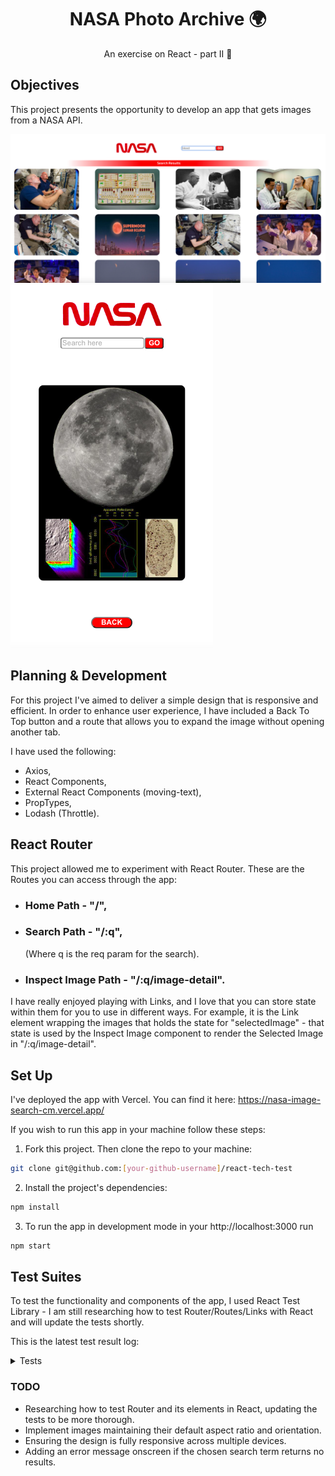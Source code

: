 # <div align="center"> NASA Photo Archive 🌍 </div>

<div align="center">An exercise on React - part II 🚀</div>

## Objectives

This project presents the opportunity to develop an app that gets images from a NASA API.

![Snapshot](./src/images/snapshot.png)
![Snapshot Mobile](./src/images/snapshot-mobile.png)

## Planning & Development

For this project I've aimed to deliver a simple design that is responsive and efficient. In order to enhance user experience, I have included a Back To Top button and a route that allows you to expand the image without opening another tab.

I have used the following:
- Axios,
- React Components,
- External React Components (moving-text),
- PropTypes,
- Lodash (Throttle).

## React Router

This project allowed me to experiment with React Router. These are the Routes you can access through the app:

- ### Home Path - "/",
- ### Search Path - "/:q",
  (Where q is the req param for the search).
- ### Inspect Image Path - "/:q/image-detail".

I have really enjoyed playing with Links, and I love that you can store state within them for you to use in different ways. For example, it is the Link element wrapping the images that holds the state for "selectedImage" - that state is used by the Inspect Image component to render the Selected Image in "/:q/image-detail".

## Set Up

I've deployed the app with Vercel. You can find it here: https://nasa-image-search-cm.vercel.app/

If you wish to run this app in your machine follow these steps:

1. Fork this project. Then clone the repo to your machine:

```bash
git clone git@github.com:[your-github-username]/react-tech-test
```

2. Install the project's dependencies:

```bash
npm install
```

3. To run the app in development mode in your http://localhost:3000 run

```bash
npm start
```

## Test Suites

To test the functionality and components of the app, I used React Test Library - I am still researching how to test Router/Routes/Links with React and will update the tests shortly.

This is the latest test result log:

<details>
<summary>Tests</summary>

![Tests](./src/images/test.png)

</details>

### TODO

- Researching how to test Router and its elements in React, updating the tests to be more thorough.
- Implement images maintaining their default aspect ratio and orientation.
- Ensuring the design is fully responsive across multiple devices.
- Adding an error message onscreen if the chosen search term returns no results.
